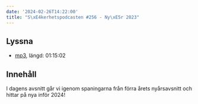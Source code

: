 ```yaml
---
date: '2024-02-26T14:22:00'
title: "S\xE4kerhetspodcasten #256 - Ny\xE5r 2023"
---
```

## Lyssna
* [mp3](https://traffic.libsyn.com/secure/sakerhetspodcasten/2024-02-07_Sakerhetspodcasten.mp3?dest-id=117848), längd: 01:15:02

## Innehåll
I dagens avsnitt går vi igenom spaningarna från förra årets nyårsavsnitt och hittar
på nya inför 2024!
